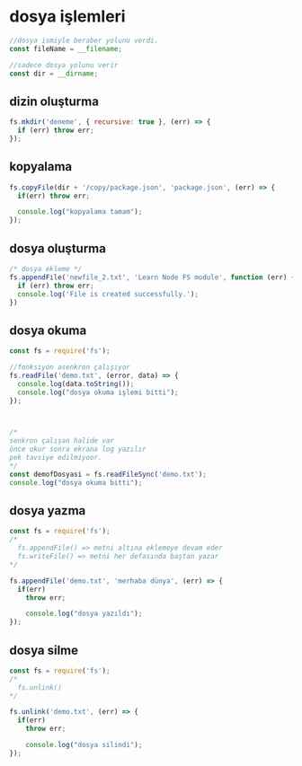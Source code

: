 # dosya işlemleri

```javascript
//dosya ismiyle beraber yolunu verdi.
const fileName = __filename;

//sadece dosya yolunu verir
const dir = __dirname;
```

## dizin oluşturma
```js
fs.mkdir('deneme', { recursive: true }, (err) => {
  if (err) throw err;
});
```

## kopyalama
```js
fs.copyFile(dir + '/copy/package.json', 'package.json', (err) => {
  if(err) throw err;

  console.log("kopyalama tamam");
});
```

## dosya oluşturma
```js
/* dosya ekleme */
fs.appendFile('newfile_2.txt', 'Learn Node FS module', function (err) {
  if (err) throw err;
  console.log('File is created successfully.');
})
```



## dosya okuma
```javascript
const fs = require('fs');

//fonksiyon asenkron çalışıyor
fs.readFile('demo.txt', (error, data) => {
  console.log(data.toString());
  console.log("dosya okuma işlemi bitti");
});



/*
senkron çalışan halide var
önce okur sonra ekrana log yazılır
pek tavsiye edilmiyoor.
*/
const demofDosyasi = fs.readFileSync('demo.txt');
console.log("dosya okuma bitti");
```

## dosya yazma
```javascript
const fs = require('fs');
/*
  fs.appendFile() => metni altına eklemeye devam eder
  fs.writeFile() => metni her defasında baştan yazar
*/

fs.appendFile('demo.txt', 'merhaba dünya', (err) => {
  if(err)
    throw err;

    console.log("dosya yazıldı");
});

```

## dosya silme
```javascript
const fs = require('fs');
/*
  fs.unlink()
*/

fs.unlink('demo.txt', (err) => {
  if(err)
    throw err;

    console.log("dosya silindi");
});

```
